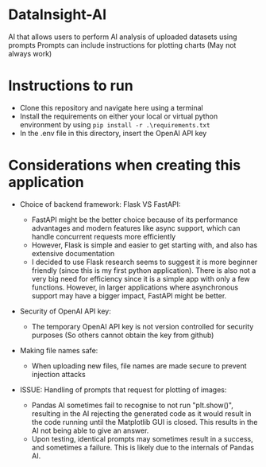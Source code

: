 # DataInsight-AI

AI that allows users to perform AI analysis of uploaded datasets using prompts
Prompts can include instructions for plotting charts (May not always work)

# Instructions to run

- Clone this repository and navigate here using a terminal
- Install the requirements on either your local or virtual python environment by using `pip install -r .\requirements.txt`
- In the .env file in this directory, insert the OpenAI API key

# Considerations when creating this application

- Choice of backend framework: Flask VS FastAPI:

  - FastAPI might be the better choice because of its performance advantages and modern features like async support, which can handle concurrent requests more efficiently
  - However, Flask is simple and easier to get starting with, and also has extensive documentation
  - I decided to use Flask research seems to suggest it is more beginner friendly (since this is my first python application). There is also not a very big need for efficiency since it is a simple app with only a few functions. However, in larger applications where asynchronous support may have a bigger impact, FastAPI might be better.

- Security of OpenAI API key:

  - The temporary OpenAI API key is not version controlled for security purposes (So others cannot obtain the key from github)

- Making file names safe:

  - When uploading new files, file names are made secure to prevent injection attacks

- ISSUE: Handling of prompts that request for plotting of images:

  - Pandas AI sometimes fail to recognise to not run "plt.show()", resulting in the AI rejecting the generated code as it would result in the code running until the Matplotlib GUI is closed. This results in the AI not being able to give an answer.
  - Upon testing, identical prompts may sometimes result in a success, and sometimes a failure. This is likely due to the internals of Pandas AI.
